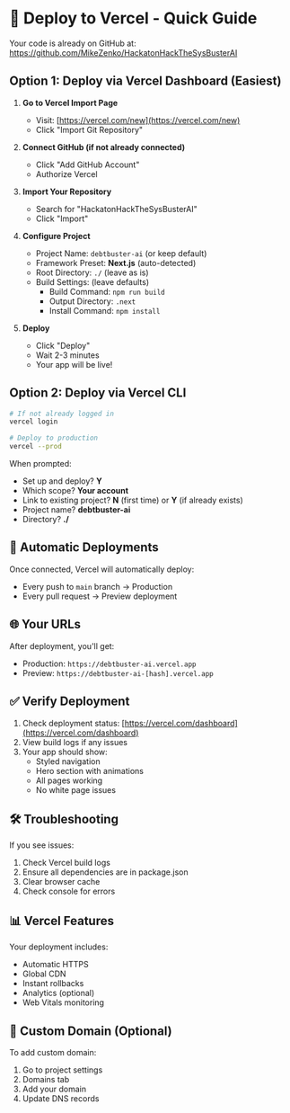 # 🚀 Deploy to Vercel - Quick Guide

Your code is already on GitHub at: https://github.com/MikeZenko/HackatonHackTheSysBusterAI

## Option 1: Deploy via Vercel Dashboard (Easiest)

1. **Go to Vercel Import Page**
   - Visit: [https://vercel.com/new](https://vercel.com/new)
   - Click "Import Git Repository"

2. **Connect GitHub (if not already connected)**
   - Click "Add GitHub Account"
   - Authorize Vercel

3. **Import Your Repository**
   - Search for "HackatonHackTheSysBusterAI"
   - Click "Import"

4. **Configure Project**
   - Project Name: `debtbuster-ai` (or keep default)
   - Framework Preset: **Next.js** (auto-detected)
   - Root Directory: `./` (leave as is)
   - Build Settings: (leave defaults)
     - Build Command: `npm run build`
     - Output Directory: `.next`
     - Install Command: `npm install`

5. **Deploy**
   - Click "Deploy"
   - Wait 2-3 minutes
   - Your app will be live!

## Option 2: Deploy via Vercel CLI

```bash
# If not already logged in
vercel login

# Deploy to production
vercel --prod
```

When prompted:
- Set up and deploy? **Y**
- Which scope? **Your account**
- Link to existing project? **N** (first time) or **Y** (if already exists)
- Project name? **debtbuster-ai**
- Directory? **./**

## 🔄 Automatic Deployments

Once connected, Vercel will automatically deploy:
- Every push to `main` branch → Production
- Every pull request → Preview deployment

## 🌐 Your URLs

After deployment, you'll get:
- Production: `https://debtbuster-ai.vercel.app`
- Preview: `https://debtbuster-ai-[hash].vercel.app`

## ✅ Verify Deployment

1. Check deployment status: [https://vercel.com/dashboard](https://vercel.com/dashboard)
2. View build logs if any issues
3. Your app should show:
   - Styled navigation
   - Hero section with animations
   - All pages working
   - No white page issues

## 🛠️ Troubleshooting

If you see issues:
1. Check Vercel build logs
2. Ensure all dependencies are in package.json
3. Clear browser cache
4. Check console for errors

## 📊 Vercel Features

Your deployment includes:
- Automatic HTTPS
- Global CDN
- Instant rollbacks
- Analytics (optional)
- Web Vitals monitoring

## 🔗 Custom Domain (Optional)

To add custom domain:
1. Go to project settings
2. Domains tab
3. Add your domain
4. Update DNS records
